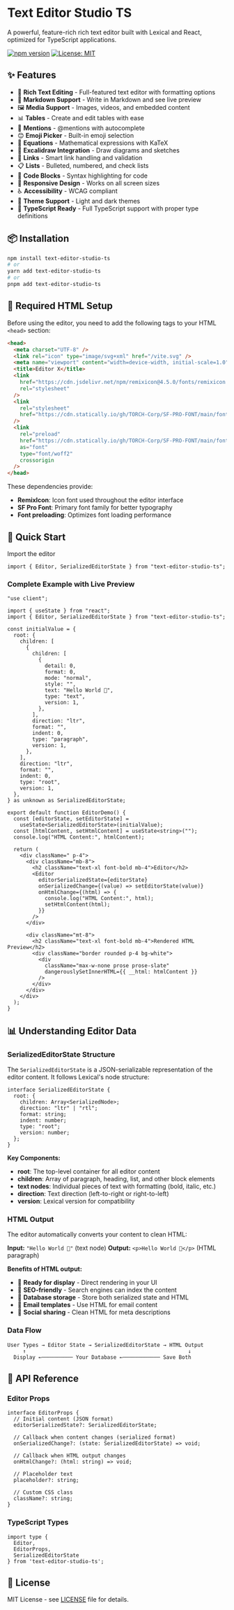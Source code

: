# Text Editor Studio TS

A powerful, feature-rich rich text editor built with Lexical and React, optimized for TypeScript applications.

[![npm version](https://badge.fury.io/js/text-editor-studio-ts.svg)](https://badge.fury.io/js/text-editor-studio-ts)
[![License: MIT](https://img.shields.io/badge/License-MIT-yellow.svg)](https://opensource.org/licenses/MIT)

## ✨ Features

- 🎨 **Rich Text Editing** - Full-featured text editor with formatting options
- 📝 **Markdown Support** - Write in Markdown and see live preview
- 🖼️ **Media Support** - Images, videos, and embedded content
- 📊 **Tables** - Create and edit tables with ease
- 🎯 **Mentions** - @mentions with autocomplete
- 😊 **Emoji Picker** - Built-in emoji selection
- 📐 **Equations** - Mathematical expressions with KaTeX
- 🎨 **Excalidraw Integration** - Draw diagrams and sketches
- 🔗 **Links** - Smart link handling and validation
- 📋 **Lists** - Bulleted, numbered, and check lists
- 🎨 **Code Blocks** - Syntax highlighting for code
- 📱 **Responsive Design** - Works on all screen sizes
- ♿ **Accessibility** - WCAG compliant
- 🌙 **Theme Support** - Light and dark themes
- 🔧 **TypeScript Ready** - Full TypeScript support with proper type definitions

## 📦 Installation

```bash
npm install text-editor-studio-ts
# or
yarn add text-editor-studio-ts
# or
pnpm add text-editor-studio-ts
```

## 🔧 Required HTML Setup

Before using the editor, you need to add the following tags to your HTML `<head>` section:

```html
<head>
  <meta charset="UTF-8" />
  <link rel="icon" type="image/svg+xml" href="/vite.svg" />
  <meta name="viewport" content="width=device-width, initial-scale=1.0" />
  <title>Editor X</title>
  <link
    href="https://cdn.jsdelivr.net/npm/remixicon@4.5.0/fonts/remixicon.css"
    rel="stylesheet"
  />
  <link
    rel="stylesheet"
    href="https://cdn.statically.io/gh/TORCH-Corp/SF-PRO-FONT/main/font/fonts.css"
  />
  <link
    rel="preload"
    href="https://cdn.statically.io/gh/TORCH-Corp/SF-PRO-FONT/main/font/SF-Pro.woff2"
    as="font"
    type="font/woff2"
    crossorigin
  />
</head>
```

These dependencies provide:
- **RemixIcon**: Icon font used throughout the editor interface
- **SF Pro Font**: Primary font family for better typography
- **Font preloading**: Optimizes font loading performance

## 🚀 Quick Start

Import the editor 

```tsx
import { Editor, SerializedEditorState } from "text-editor-studio-ts";
```

### Complete Example with Live Preview

```tsx
"use client";

import { useState } from "react";
import { Editor, SerializedEditorState } from "text-editor-studio-ts";

const initialValue = {
  root: {
    children: [
      {
        children: [
          {
            detail: 0,
            format: 0,
            mode: "normal",
            style: "",
            text: "Hello World 🚀",
            type: "text",
            version: 1,
          },
        ],
        direction: "ltr",
        format: "",
        indent: 0,
        type: "paragraph",
        version: 1,
      },
    ],
    direction: "ltr",
    format: "",
    indent: 0,
    type: "root",
    version: 1,
  },
} as unknown as SerializedEditorState;

export default function EditorDemo() {
  const [editorState, setEditorState] =
    useState<SerializedEditorState>(initialValue);
  const [htmlContent, setHtmlContent] = useState<string>("");
  console.log("HTML Content:", htmlContent);

  return (
    <div className=" p-4">
      <div className="mb-8">
        <h2 className="text-xl font-bold mb-4">Editor</h2>
        <Editor
          editorSerializedState={editorState}
          onSerializedChange={(value) => setEditorState(value)}
          onHtmlChange={(html) => {
            console.log("HTML Content:", html);
            setHtmlContent(html);
          }}
        />
      </div>
      
      <div className="mt-8">
        <h2 className="text-xl font-bold mb-4">Rendered HTML Preview</h2>
        <div className="border rounded p-4 bg-white">
          <div
            className="max-w-none prose prose-slate"
            dangerouslySetInnerHTML={{ __html: htmlContent }}
          />
        </div>
      </div>
    </div>
  );
}
```

## 📊 Understanding Editor Data

### SerializedEditorState Structure

The `SerializedEditorState` is a JSON-serializable representation of the editor content. It follows Lexical's node structure:

```tsx
interface SerializedEditorState {
  root: {
    children: Array<SerializedNode>;
    direction: "ltr" | "rtl";
    format: string;
    indent: number;
    type: "root";
    version: number;
  };
}
```

**Key Components:**
- **root**: The top-level container for all editor content
- **children**: Array of paragraph, heading, list, and other block elements
- **text nodes**: Individual pieces of text with formatting (bold, italic, etc.)
- **direction**: Text direction (left-to-right or right-to-left)
- **version**: Lexical version for compatibility

### HTML Output

The editor automatically converts your content to clean HTML:

**Input:** `"Hello World 🚀"` (text node)
**Output:** `<p>Hello World 🚀</p>` (HTML paragraph)

**Benefits of HTML output:**
- 🎯 **Ready for display** - Direct rendering in your UI
- 📱 **SEO-friendly** - Search engines can index the content
- 💾 **Database storage** - Store both serialized state and HTML
- 📧 **Email templates** - Use HTML for email content
- 🔗 **Social sharing** - Clean HTML for meta descriptions

### Data Flow

```
User Types → Editor State → SerializedEditorState → HTML Output
     ↑                                                    ↓
  Display ←────────── Your Database ←──────────── Save Both
```

## 🔧 API Reference

### Editor Props

```tsx
interface EditorProps {
  // Initial content (JSON format)
  editorSerializedState?: SerializedEditorState;
  
  // Callback when content changes (serialized format)
  onSerializedChange?: (state: SerializedEditorState) => void;
  
  // Callback when HTML output changes
  onHtmlChange?: (html: string) => void;
  
  // Placeholder text
  placeholder?: string;
  
  // Custom CSS class
  className?: string;
}
```

### TypeScript Types

```tsx
import type { 
  Editor,
  EditorProps, 
  SerializedEditorState 
} from 'text-editor-studio-ts';
```

## 📄 License

MIT License - see [LICENSE](LICENSE) file for details.
